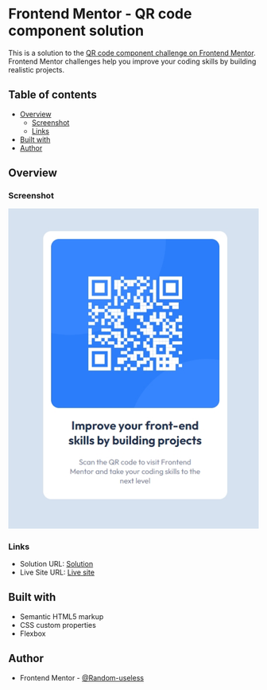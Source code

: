 # Frontend Mentor - QR code component solution

This is a solution to the [QR code component challenge on Frontend Mentor](https://www.frontendmentor.io/challenges/qr-code-component-iux_sIO_H). Frontend Mentor challenges help you improve your coding skills by building realistic projects.

## Table of contents

- [Overview](#overview)
  - [Screenshot](#screenshot)
  - [Links](#links)
- [Built with](#built-with)
- [Author](#author)

## Overview

### Screenshot

![project screenshot](https://github.com/Random-useless/frontendmentor-qr-code-component-solution/blob/main/Screenshot.jpg)

### Links

- Solution URL: [Solution](https://github.com/Random-useless/frontendmentor-qr-code-component-solution)
- Live Site URL: [Live site](https://random-useless.github.io/frontendmentor-qr-code-component-solution/)

## Built with

- Semantic HTML5 markup
- CSS custom properties
- Flexbox

## Author

- Frontend Mentor - [@Random-useless](https://www.frontendmentor.io/profile/Random-useless)
